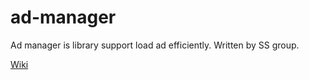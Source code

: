 # ad-manager

Ad manager is library support load ad efficiently. Written by SS group.

[Wiki](https://github.com/readcoin/ad-manager/wiki)

